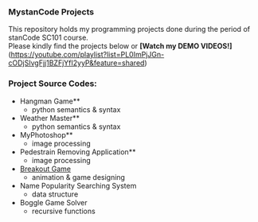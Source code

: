 ### MystanCode Projects
This repository holds my programming projects done during the period of stanCode SC101 course.
<br> Please kindly find the projects below or **[Watch my DEMO VIDEOS!]**(https://youtube.com/playlist?list=PL0ImPjJGn-cODjSIvgFjj1BZFjYfI2yyP&feature=shared)

### Project Source Codes:
- Hangman Game**
    - python semantics & syntax
- Weather Master**
    - python semantics & syntax
- MyPhotoshop**
    - image processing
- Pedestrain Removing Application**
    - image processing
- [Breakout Game](https://github.com/leticiawu/MystanCodeProjects/blob/main/SC101_A2/breakout.py)
    - animation & game designing
- Name Popularity Searching System
    - data structure
- Boggle Game Solver
    - recursive functions
